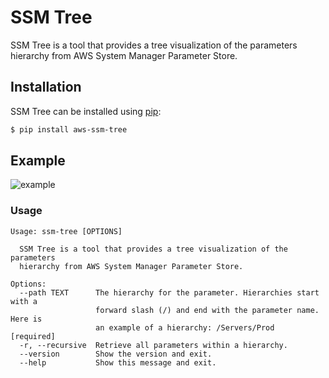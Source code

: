 # SSM Tree

SSM Tree is a tool that provides a tree visualization of the parameters hierarchy from AWS System Manager Parameter Store.

## Installation

SSM Tree can be installed using [pip](https://pip.pypa.io/en/stable/):

```bash
$ pip install aws-ssm-tree
```

## Example
![example](https://user-images.githubusercontent.com/2822509/52457161-56684c80-2bbd-11e9-8377-c15656a4d0f7.png)

### Usage
```
Usage: ssm-tree [OPTIONS]

  SSM Tree is a tool that provides a tree visualization of the parameters
  hierarchy from AWS System Manager Parameter Store.

Options:
  --path TEXT      The hierarchy for the parameter. Hierarchies start with a
                   forward slash (/) and end with the parameter name. Here is
                   an example of a hierarchy: /Servers/Prod  [required]
  -r, --recursive  Retrieve all parameters within a hierarchy.
  --version        Show the version and exit.
  --help           Show this message and exit.
```
